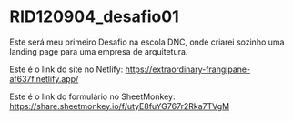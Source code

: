 # RID120904_desafio01
Este será meu primeiro Desafio na escola DNC, onde criarei sozinho uma landing page para uma empresa de arquitetura.

Este é o link do site no Netlify: https://extraordinary-frangipane-af637f.netlify.app/

Este é o link do formulário no SheetMonkey: https://share.sheetmonkey.io/f/utyE8fuYG767r2Rka7TVgM
